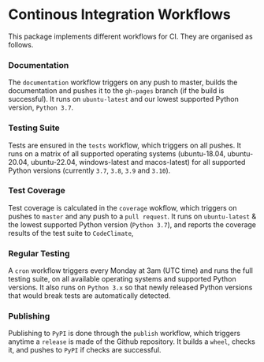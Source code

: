 # Continous Integration Workflows

This package implements different workflows for CI.
They are organised as follows.

### Documentation

The `documentation` workflow triggers on any push to master, builds the documentation and pushes it to the `gh-pages` branch (if the build is successful).
It runs on `ubuntu-latest` and our lowest supported Python version, `Python 3.7`.

### Testing Suite

Tests are ensured in the `tests` workflow, which triggers on all pushes.
It runs on a matrix of all supported operating systems (ubuntu-18.04, ubuntu-20.04, ubuntu-22.04, windows-latest and macos-latest) for all supported Python versions (currently `3.7`, `3.8`, `3.9` and `3.10`).

### Test Coverage

Test coverage is calculated in the `coverage` wokflow, which triggers on pushes to `master` and any push to a `pull request`.
It runs on `ubuntu-latest` & the lowest supported Python version (`Python 3.7`), and reports the coverage results of the test suite to `CodeClimate`,


### Regular Testing

A `cron` workflow triggers every Monday at 3am (UTC time) and runs the full testing suite, on all available operating systems and supported Python versions.
It also runs on `Python 3.x` so that newly released Python versions that would break tests are automatically detected.

### Publishing

Publishing to `PyPI` is done through the `publish` workflow, which triggers anytime a `release` is made of the Github repository.
It builds a `wheel`, checks it, and pushes to `PyPI` if checks are successful.